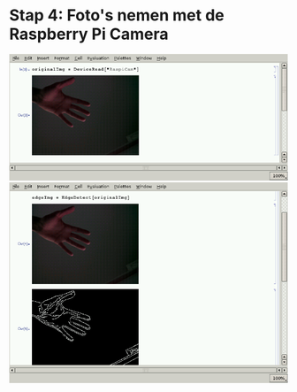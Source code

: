 # Stap 4: Foto's nemen met de Raspberry Pi Camera

![Foto's in Mathematica](camera1.png)
![Foto's in Mathematica](camera2.png)